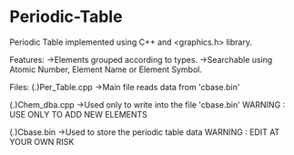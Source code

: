 # Periodic-Table
Periodic Table implemented using C++ and &lt;graphics.h> library.

Features:
->Elements grouped according to types.
->Searchable using Atomic Number, Element Name or Element Symbol.

Files:
(.)Per_Table.cpp
  ->Main file reads data from 'cbase.bin'
  
(.)Chem_dba.cpp
  ->Used only to write into the file 'cbase.bin'
  WARNING : USE ONLY TO ADD NEW ELEMENTS

(.)Cbase.bin
 ->Used to store the periodic table data
 WARNING : EDIT AT YOUR OWN RISK
